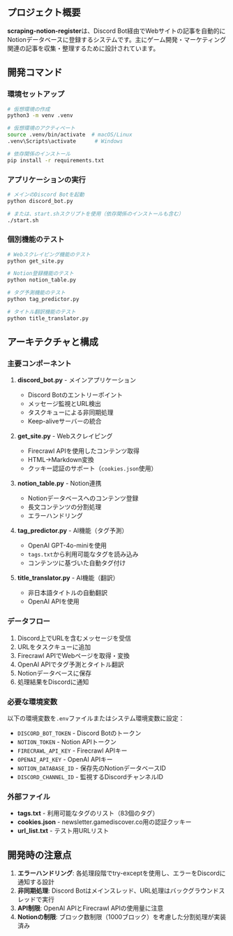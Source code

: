 ## プロジェクト概要

**scraping-notion-register**は、Discord Bot経由でWebサイトの記事を自動的にNotionデータベースに登録するシステムです。主にゲーム開発・マーケティング関連の記事を収集・整理するために設計されています。

## 開発コマンド

### 環境セットアップ
```bash
# 仮想環境の作成
python3 -m venv .venv

# 仮想環境のアクティベート
source .venv/bin/activate  # macOS/Linux
.venv\Scripts\activate      # Windows

# 依存関係のインストール
pip install -r requirements.txt
```

### アプリケーションの実行
```bash
# メインのDiscord Botを起動
python discord_bot.py

# または、start.shスクリプトを使用（依存関係のインストールも含む）
./start.sh
```

### 個別機能のテスト
```bash
# Webスクレイピング機能のテスト
python get_site.py

# Notion登録機能のテスト
python notion_table.py

# タグ予測機能のテスト
python tag_predictor.py

# タイトル翻訳機能のテスト
python title_translator.py
```

## アーキテクチャと構成

### 主要コンポーネント

1. **discord_bot.py** - メインアプリケーション
   - Discord Botのエントリーポイント
   - メッセージ監視とURL検出
   - タスクキューによる非同期処理
   - Keep-aliveサーバーの統合

2. **get_site.py** - Webスクレイピング
   - Firecrawl APIを使用したコンテンツ取得
   - HTML→Markdown変換
   - クッキー認証のサポート（`cookies.json`使用）

3. **notion_table.py** - Notion連携
   - Notionデータベースへのコンテンツ登録
   - 長文コンテンツの分割処理
   - エラーハンドリング

4. **tag_predictor.py** - AI機能（タグ予測）
   - OpenAI GPT-4o-miniを使用
   - `tags.txt`から利用可能なタグを読み込み
   - コンテンツに基づいた自動タグ付け

5. **title_translator.py** - AI機能（翻訳）
   - 非日本語タイトルの自動翻訳
   - OpenAI APIを使用

### データフロー

1. Discord上でURLを含むメッセージを受信
2. URLをタスクキューに追加
3. Firecrawl APIでWebページを取得・変換
4. OpenAI APIでタグ予測とタイトル翻訳
5. Notionデータベースに保存
6. 処理結果をDiscordに通知

### 必要な環境変数

以下の環境変数を`.env`ファイルまたはシステム環境変数に設定：

- `DISCORD_BOT_TOKEN` - Discord Botのトークン
- `NOTION_TOKEN` - Notion APIトークン
- `FIRECRAWL_API_KEY` - Firecrawl APIキー
- `OPENAI_API_KEY` - OpenAI APIキー
- `NOTION_DATABASE_ID` - 保存先のNotionデータベースID
- `DISCORD_CHANNEL_ID` - 監視するDiscordチャンネルID

### 外部ファイル

- **tags.txt** - 利用可能なタグのリスト（83個のタグ）
- **cookies.json** - newsletter.gamediscover.co用の認証クッキー
- **url_list.txt** - テスト用URLリスト

## 開発時の注意点

1. **エラーハンドリング**: 各処理段階でtry-exceptを使用し、エラーをDiscordに通知する設計
2. **非同期処理**: Discord Botはメインスレッド、URL処理はバックグラウンドスレッドで実行
3. **API制限**: OpenAI APIとFirecrawl APIの使用量に注意
4. **Notionの制限**: ブロック数制限（1000ブロック）を考慮した分割処理が実装済み